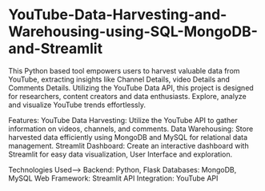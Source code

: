 # YouTube-Data-Harvesting-and-Warehousing-using-SQL-MongoDB-and-Streamlit
This Python based tool empowers users to harvest valuable data from YouTube, extracting insights like Channel Details, video Details and Comments Details. Utilizing the YouTube Data API, this project is designed for researchers, content creators and data enthusiasts. Explore, analyze and visualize YouTube trends effortlessly.  

Features: 
YouTube Data Harvesting: Utilize the YouTube API to gather information on videos, channels, and comments.
Data Warehousing: Store harvested data efficiently using MongoDB and MySQL for relational data management.
Streamlit Dashboard: Create an interactive dashboard with Streamlit for easy data visualization, User Interface and exploration.

Technologies Used-->
Backend: Python, Flask
Databases: MongoDB, MySQL
Web Framework: Streamlit
API Integration: YouTube API
